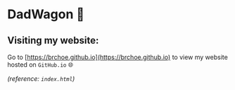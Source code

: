# DadWagon 🚗

## Visiting my website:
Go to [https://brchoe.github.io](https://brchoe.github.io) to view my website hosted on `GitHub.io` 🌐

_(reference: `index.html`)_